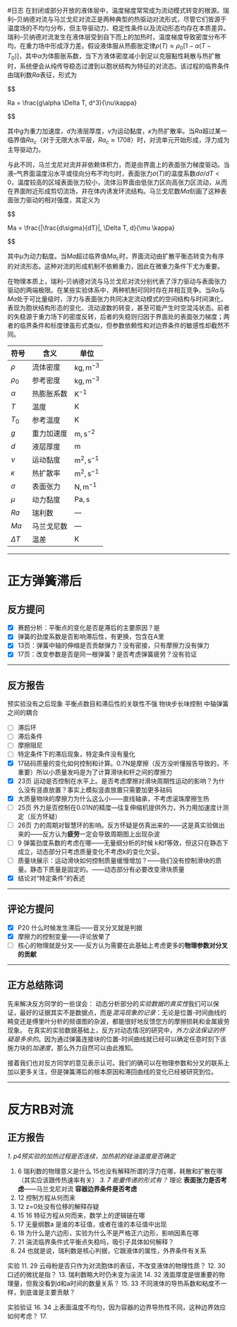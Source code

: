 #日志 
在封闭或部分开放的液体层中，温度梯度常常成为流动模式转变的根源。瑞利–贝纳德对流与马兰戈尼对流正是两种典型的热驱动对流形式，尽管它们皆源于温度场的不均匀分布，但主导驱动力、稳定性条件以及流动形态均存在本质差异。瑞利–贝纳德对流发生在液体层受到自下而上的加热时，温度梯度导致密度分布不均，在重力场中形成浮力差。假设液体服从热膨胀定律$\rho(T) \approx \rho_0[1 - \alpha(T - T_0)]$，其中$\alpha$为体膨胀系数，当下方液体密度减小到足以克服黏性耗散与热扩散时，系统便会从纯传导稳态过渡到以胞状结构为特征的对流态。该过程的临界条件由瑞利数$Ra$表征，形式为

$$

Ra = \frac{g\alpha \Delta T, d^3}{\nu\kappa}

$$

其中$g$为重力加速度，$d$为液层厚度，$\nu$为运动黏度，$\kappa$为热扩散率。当$Ra$超过某一临界值$Ra_c$（对于无限大水平层，$Ra_c\approx 1708$）时，对流单元开始形成，浮力成为主导驱动力。

与此不同，马兰戈尼对流并非依赖体积力，而是由界面上的表面张力梯度驱动。当液–气界面温度沿水平或径向分布不均匀时，表面张力$\sigma(T)$的温度系数$d\sigma/dT<0$，温度较高的区域表面张力较小，流体沿界面由低张力区向高张力区流动，从而在界面附近形成剪切流场，并在体内诱发环流结构。马兰戈尼数$Ma$刻画了这种表面张力驱动的相对强度，其定义为

$$

Ma = \frac{|\frac{d\sigma}{dT}|, \Delta T, d}{\mu \kappa}

$$

其中$\mu$为动力黏度。当$Ma$超过临界值$Ma_c$时，界面流动由扩散平衡态转变为有序的对流形态。这种对流的形成机制不依赖重力，因此在微重力条件下尤为重要。

  

在物理本质上，瑞利–贝纳德对流与马兰戈尼对流分别代表了浮力驱动与表面张力驱动的两端极限。在某些实验体系中，两种机制可同时存在并相互竞争。当$Ra$与$Ma$处于可比量级时，浮力与表面张力共同决定流动模式的空间结构与时间演化，表现为胞状结构形态的变化、流动波数的转变，甚至可能产生时空混沌状态。前者的失稳源于重力场下的密度反转，后者的失稳则归因于界面处的表面张力梯度；两者的临界条件和标度律虽形式类似，但参数依赖性和对边界条件的敏感性却截然不同。

|**符号**|**含义**|**单位**|
|---|---|---|
|$\rho$|流体密度|$\mathrm{kg,m^{-3}}$|
|$\rho_0$|参考密度|$\mathrm{kg,m^{-3}}$|
|$\alpha$|热膨胀系数|$\mathrm{K^{-1}}$|
|$T$|温度|$\mathrm{K}$|
|$T_0$|参考温度|$\mathrm{K}$|
|$g$|重力加速度|$\mathrm{m,s^{-2}}$|
|$d$|液层厚度|$\mathrm{m}$|
|$\nu$|运动黏度|$\mathrm{m^2,s^{-1}}$|
|$\kappa$|热扩散率|$\mathrm{m^2,s^{-1}}$|
|$\sigma$|表面张力|$\mathrm{N,m^{-1}}$|
|$\mu$|动力黏度|$\mathrm{Pa,s}$|
|$Ra$|瑞利数|—|
|$Ma$|马兰戈尼数|—|
|$\Delta T$|温差|$\mathrm{K}$|


---
# 正方弹簧滞后
## 反方提问
- [x] 赛题分析：平衡点的变化是否是滞后的主要原因？是
- [x] 弹簧的劲度系数是否影响滞后性，有更换，包含在A里
- [x] 13页：弹簧中轴的伸缩是否贡献弹力？没有密接，只有摩擦力没有弹力
- [x] 17页：改变参数是否是同一根弹簧？是否考虑弹簧疲劳？没有验证

---
## 反方报告
预实验没有之后现象
平衡点数目和滞后性的关联性不强
物块步长味控制
中轴弹簧之间的耦合
- [ ] 滞后环
- [ ] 滞后条件
- [ ] 摩擦阻尼
- [ ] 特定条件下的滞后现象，特定条件没有量化
- [x] 17砝码质量的变化如何控制和计算。0.7N是摩擦（反方没听懂报告导致的，不重要）所以小质量发吗是为了计算滑块和杆之间的摩擦力
- [x] 23页 运动是否控制在水平上。是否考虑摩擦对滑块周期性运动的影响？为什么没有竖直放置？事实上模拟竖直放置只需要加更多砝码
- [x] 大质量物块的摩擦力为什么这么小——直线轴承，不考虑滚珠摩擦生热
- [ ] 25页 外力是否控制在0.01N的精度—往复伸缩机提供外力，外力用加速度计测定（反方怀疑）
- [ ] 26页 力的周期对智慧环的影响。反方怀疑是仿真出来的——这是真实验做出来的——反方认为**疲劳**一定会导致周期图上出现杂波
- [ ] 9 弹簧劲度系数的考虑在哪——无量纲分析的时候 k和f等效，但这只在静态下成立，动态部分只考虑质量变化不考虑k的变化欠妥。
- [ ] 质量块展示：运动滑块如何控制质量缓慢增加？——我们没有控制滑块的质量。静态下质量是固定的。——动态部分有必要改变滑块质量
- [x] 结论对“特定条件”的表述

---
## 评论方提问
- [x] P20 什么时候发生滞后——音叉分叉就是判据
- [x] 摩擦力的控制变量——评论放晕了
- [ ] 核心的物理就是分叉——反方认为需要在此基础上考虑更多的**物理参数对分叉的贡献**

---
## 正方总结陈词
先来解决反方同学的一些误会：
动态分析部分的*实验数据的真实性*我们可以保证，最好的证据其实不是数据点，而是*混沌现象的记录*：无论是位置-时间曲线的畸变还是傅里叶分析的频谱图的杂波，都能很好地反馈您方的摩擦损耗和金属疲劳现象。
在真实的实验数据基础上，反方对动态情况的研究中，*外力没法保证的怀疑是多余的*。因为通过弹簧连接块的位置-时间曲线就已经可以确定任意时刻下该施力块的*加速度*，那么外力自然可以由此推知。

接着我们也对反方同学的意见表示认可。我们的确可以在物理参数和分叉的联系上加以更多关注，但是弹簧滞后的根本原因和滞回曲线的变化已经被研究到位。

---
# 反方RB对流
## 正方报告
*1. p4预实验的加热过程是否连续，加热前的硅油温度是否确定*
1. 6 瑞利数的物理意义是什么 15也没有解释所谓的浮力在哪，耗散和扩散在哪（其实应该跟传热速率有关）
*3. 7 能量传递的形式有？*
理论
**表面张力是否考虑**——马兰戈尼对流
**容器边界条件是否考虑**
2. 12 控制方程从何而来
3. 12 z=0处没有位移的解释存疑
4. 15 16 特征方程从何而来，数学上的逻辑链在哪
5. 17 无量纲数a 是谁的本征值，或者在谁的本征值中出现
6. 18 为什么是六边形，实验为什么不是严格正六边形，影响因素在哪
7. 21 湍流临界条件式平衡点失稳吗，吸引子具体如何解释？
8. 24 也就是说，瑞利数是核心判据，它跟液体的属性，外界条件有关系

实验
11. 29 云母粉是否只作为对流胞体的表征，不改变液体的物理性质？
12. 30 口述的微扰是指？
13. 瑞利数略大时仍未变为湍流
14. 32 液面厚度是很重要的物理量，但我没看到d和a时间的数量关系？
15. 33 不同液体的导热系数和粘度不一样，到底谁是主要贡献？

实验验证
16. 34 上表面温度不均匀，因为容器的边界导热性不同，这种边界效应如何考虑？
17. 

